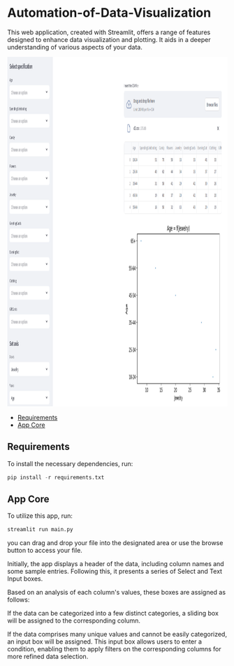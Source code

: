 # Automation-of-Data-Visualization

This web application, created with Streamlit, offers a range of features designed to enhance data visualization and plotting. It aids in a deeper understanding of various aspects of your data.
<p align="center">
  <img src="./img/previw.PNG" width = "800" height = "800">
</p>

* [Requirements](#requirements)
* [App Core](#app-code)

## Requirements

To install the necessary dependencies, run:

```python
pip install -r requirements.txt
```
## App Core

To utilize this app, run:
```python
streamlit run main.py
```
you can drag and drop your file into the designated area or use the browse button to access your file.

Initially, the app displays a header of the data, including column names and some sample entries. Following this, it presents a series of Select and Text Input boxes.

Based on an analysis of each column's values, these boxes are assigned as follows:

If the data can be categorized into a few distinct categories, a sliding box will be assigned to the corresponding column.

If the data comprises many unique values and cannot be easily categorized, an input box will be assigned. This input box allows users to enter a condition, 
enabling them to apply filters on the corresponding columns for more refined data selection.
